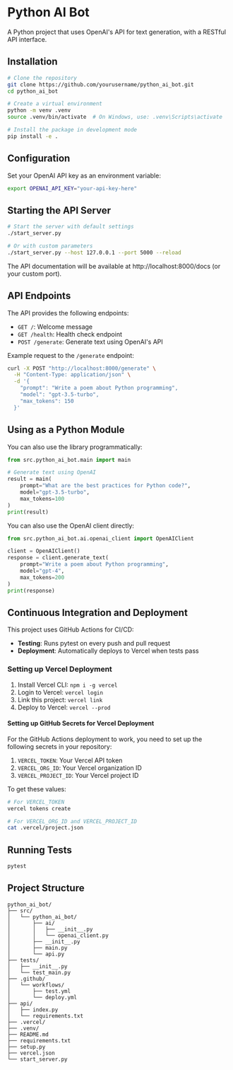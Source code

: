 # Python AI Bot

A Python project that uses OpenAI's API for text generation, with a RESTful API interface.

## Installation

```bash
# Clone the repository
git clone https://github.com/yourusername/python_ai_bot.git
cd python_ai_bot

# Create a virtual environment
python -m venv .venv
source .venv/bin/activate  # On Windows, use: .venv\Scripts\activate

# Install the package in development mode
pip install -e .
```

## Configuration

Set your OpenAI API key as an environment variable:

```bash
export OPENAI_API_KEY="your-api-key-here"
```

## Starting the API Server

```bash
# Start the server with default settings
./start_server.py

# Or with custom parameters
./start_server.py --host 127.0.0.1 --port 5000 --reload
```

The API documentation will be available at http://localhost:8000/docs (or your custom port).

## API Endpoints

The API provides the following endpoints:

- `GET /`: Welcome message
- `GET /health`: Health check endpoint
- `POST /generate`: Generate text using OpenAI's API

Example request to the `/generate` endpoint:

```bash
curl -X POST "http://localhost:8000/generate" \
  -H "Content-Type: application/json" \
  -d '{
    "prompt": "Write a poem about Python programming",
    "model": "gpt-3.5-turbo",
    "max_tokens": 150
  }'
```

## Using as a Python Module

You can also use the library programmatically:

```python
from src.python_ai_bot.main import main

# Generate text using OpenAI
result = main(
    prompt="What are the best practices for Python code?",
    model="gpt-3.5-turbo",
    max_tokens=100
)
print(result)
```

You can also use the OpenAI client directly:

```python
from src.python_ai_bot.ai.openai_client import OpenAIClient

client = OpenAIClient()
response = client.generate_text(
    prompt="Write a poem about Python programming",
    model="gpt-4",
    max_tokens=200
)
print(response)
```

## Continuous Integration and Deployment

This project uses GitHub Actions for CI/CD:

- **Testing**: Runs pytest on every push and pull request
- **Deployment**: Automatically deploys to Vercel when tests pass

### Setting up Vercel Deployment

1. Install Vercel CLI: `npm i -g vercel`
2. Login to Vercel: `vercel login`
3. Link this project: `vercel link`
4. Deploy to Vercel: `vercel --prod`

#### Setting up GitHub Secrets for Vercel Deployment

For the GitHub Actions deployment to work, you need to set up the following secrets in your repository:

1. `VERCEL_TOKEN`: Your Vercel API token
2. `VERCEL_ORG_ID`: Your Vercel organization ID
3. `VERCEL_PROJECT_ID`: Your Vercel project ID

To get these values:

```bash
# For VERCEL_TOKEN
vercel tokens create

# For VERCEL_ORG_ID and VERCEL_PROJECT_ID
cat .vercel/project.json
```

## Running Tests

```bash
pytest
```

## Project Structure

```
python_ai_bot/
├── src/
│   └── python_ai_bot/
│       ├── ai/
│       │   ├── __init__.py
│       │   └── openai_client.py
│       ├── __init__.py
│       ├── main.py
│       └── api.py
├── tests/
│   ├── __init__.py
│   └── test_main.py
├── .github/
│   └── workflows/
│       ├── test.yml
│       └── deploy.yml
├── api/
│   ├── index.py
│   └── requirements.txt
├── .vercel/
├── .venv/
├── README.md
├── requirements.txt
├── setup.py
├── vercel.json
└── start_server.py
```

